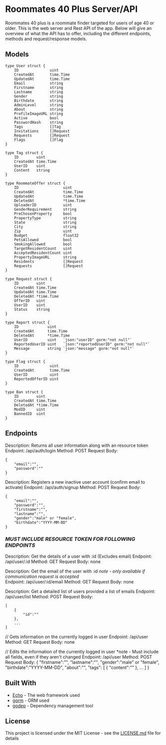 # Roommates 40 Plus Server/API

Roommates 40 plus is a roommate finder targeted for users of age 40 or older. This is the web server and Rest API of the app. Below will give an overview of what the API has to offer, including the different endpoints, methods and request/response models.

## Models
```
type User struct {
	ID              uint
	CreatedAt       time.Time
	UpdatedAt       time.Time
	Email           string   
	Firstname       string    
	Lastname        string    
	Gender          string    
	Birthdate       string    
	AdminLevel      string    
	About           string    
	ProfileImageURL string    
	Active          bool      
	PasswordHash    string    
	Tags            []Tag     
	Invitations     []Request 
	Requests        []Request 
	Flags           []Flag    
}

type Tag struct {
	ID        uint
	CreatedAt time.Time
	UserID    uint   
	Content   string 
}

type RoommateOffer struct {
	ID                    uint
	CreatedAt             time.Time
	UpdatedAt             time.Time
	DeletedAt             *time.Time
	UploaderID            uint      
	GenderRequirement     string    
	PreChosenProperty     bool      
	PropertyType          string    
	State                 string    
	City                  string   
	Zip                   uint      
	Budget                float32   
	PetsAllowed           bool     
	SmokingAllowed        bool      
	TargetResidentCount   uint      
	AcceptedResidentCount uint      
	PropertyImageURL      string    
	Residents             []Request 
	Requests              []Request 
}

type Request struct {
	ID        uint
	CreatedAt time.Time
	UpdatedAt time.Time
	DeletedAt *time.Time
	OfferID   uint   
	UserID    uint   
	Status    string 
}

type Report struct {
	ID             uint
	CreatedAt      time.Time
	DeletedAt      *time.Time
	UserID         uint   `json:"userID" gorm:"not null"`
	ReportedUserID uint   `json:"reportedUserID" gorm:"not null"`
	Message        string `json:"message" gorm:"not null"`
}

type Flag struct {
	ID              uint
	CreatedAt       time.Time
	UserID          uint 
	ReportedOfferID uint 
}

type Ban struct {
	ID        uint
	CreatedAt time.Time
	DeletedAt *time.Time
	ModID     uint 
	BannedID  uint 
}
```

## Endpoints

Description: Returns all user information along with an resource token
Endpoint: /api/auth/login
Method: POST
Request Body:
```
{
    "email":"",
    "password":""
}
```

Description: Registers a new inactive user account (confirm email to activate)
Endpoint: /api/auth/signup
Method: POST
Request Body:
```
{
    "email":"",
    "password":"",
    "firstname":"",
    "lastname":"",
    "gender":"male" or "female",
    "birthdate":"YYYY-MM-DD"
}
```

### *MUST INCLUDE RESOURCE TOKEN FOR FOLLOWING ENDPOINTS*

Description: Get the details of a user with :id (Excludes email)
Endpoint: /api/user/:id
Method: GET
Request Body: none

Description: Get the email of the user with :id
*note - only available if communication request is accepted*	
Endpoint: /api/user/:id/email
Method: GET
Request Body: none

Description: Get a detailed list of users provided a list of emails
Endpoint: /api/user/list
Method: POST
Request Body: 
```
[
    {
        "id":""
    },
    ...
]
```

// Gets information on the currently logged in user
Endpoint: /api/user
Method: GET
Request Body: none

// Edits the information of the currently logged in user
*note - Must include all fields, even if they aren't changed
Endpoint: /api/user
Method: POST
Request Body: 
{
    "firstname":"",
    "lastname":"",
    "gender":"male" or "female",
    "birthdate":"YYYY-MM-DD",
    "about":"",
    "tags": [
        {
            "content":""
        }, 
        ...
    ]
}

## Built With

* [Echo](https://echo.labstack.com/guide) - The web framework used
* [gorm](https://github.com/jinzhu/gorm) - ORM used
* [godep](https://github.com/tools/godep) - Dependency management tool

## License

This project is licensed under the MIT License - see the [LICENSE.md](LICENSE.md) file for details


